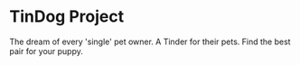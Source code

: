 # TinDog Project
The dream of every 'single' pet owner.
A Tinder for their pets.
Find the best pair for your puppy.